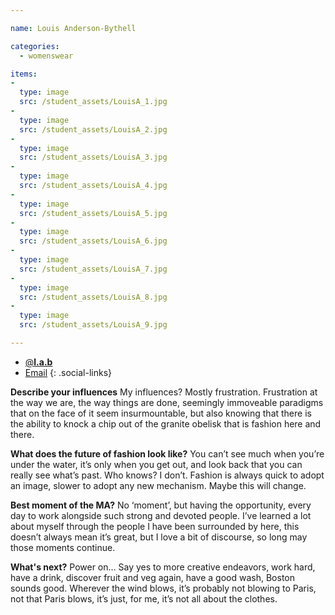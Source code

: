 ```yaml
---

name: Louis Anderson-Bythell

categories:
  - womenswear

items:
-
  type: image
  src: /student_assets/LouisA_1.jpg
-
  type: image
  src: /student_assets/LouisA_2.jpg
-
  type: image
  src: /student_assets/LouisA_3.jpg
-
  type: image
  src: /student_assets/LouisA_4.jpg
-
  type: image
  src: /student_assets/LouisA_5.jpg
-
  type: image
  src: /student_assets/LouisA_6.jpg
-
  type: image
  src: /student_assets/LouisA_7.jpg
-
  type: image
  src: /student_assets/LouisA_8.jpg
-
  type: image
  src: /student_assets/LouisA_9.jpg

---
```


* [@__l.a.b__](https://www.instagram.com/__l.a.b__/)
* [Email](mailto:l.alderson-bythell@network.rca.ac.uk)
{: .social-links}

**Describe your influences**
My influences? Mostly frustration. Frustration at the way we are, the way
things are done, seemingly immoveable paradigms that on the face of it seem
insurmountable, but also knowing that there is the ability to knock a chip
out of the granite obelisk that is fashion here and there.

**What does the future of fashion look like?**
You can’t see much when you’re under the water, it’s only when you get out,
and look back that you can really see what’s past. Who knows? I don’t.
Fashion is always quick to adopt an image, slower to adopt any new
mechanism. Maybe this will change.

**Best moment of the MA?**
No ‘moment’, but having the opportunity, every day to work alongside such
strong and devoted people. I’ve learned a lot about myself through the
people I have been surrounded by here, this doesn’t always mean it’s great,
but I love a bit of discourse, so long may those moments continue.

**What's next?**
Power on… Say yes to more creative endeavors, work hard, have a drink,
discover fruit and veg again, have a good wash, Boston sounds good. Wherever
the wind blows, it’s probably not blowing to Paris, not that Paris blows,
it’s just, for me, it’s not all about the clothes.
